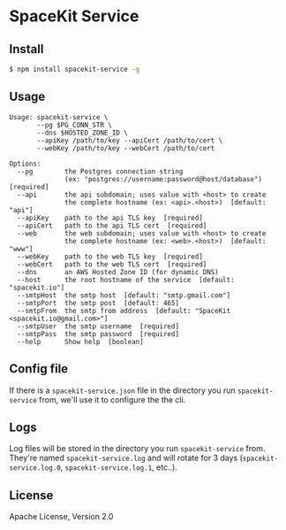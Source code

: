 # SpaceKit Service

## Install

```bash
$ npm install spacekit-service -g
```


## Usage

```plain
Usage: spacekit-service \
       --pg $PG_CONN_STR \
       --dns $HOSTED_ZONE_ID \
       --apiKey /path/to/key --apiCert /path/to/cert \
       --webKey /path/to/key --webCert /path/to/cert

Options:
  --pg        the Postgres connection string
              (ex: "postgres://username:password@host/database")  [required]
  --api       the api subdomain; uses value with <host> to create
              the complete hostname (ex: <api>.<host>)  [default: "api"]
  --apiKey    path to the api TLS key  [required]
  --apiCert   path to the api TLS cert  [required]
  --web       the web subdomain; uses value with <host> to create
              the complete hostname (ex: <web>.<host>)  [default: "www"]
  --webKey    path to the web TLS key  [required]
  --webCert   path to the web TLS cert  [required]
  --dns       an AWS Hosted Zone ID (for dynamic DNS)
  --host      the root hostname of the service  [default: "spacekit.io"]
  --smtpHost  the smtp host  [default: "smtp.gmail.com"]
  --smtpPort  the smtp post  [default: 465]
  --smtpFrom  the smtp from address  [default: "SpaceKit <spacekit.io@gmail.com>"]
  --smtpUser  the smtp username  [required]
  --smtpPass  the smtp password  [required]
  --help      Show help  [boolean]
```


## Config file

If there is a `spacekit-service.json` file in the directory you run
`spacekit-service` from, we'll use it to configure the the cli.


## Logs

Log files will be stored in the directory you run `spacekit-service` from.
They're named `spacekit-service.log` and will rotate for 3 days
(`spacekit-service.log.0`, `spacekit-service.log.1`, etc..).


## License

Apache License, Version 2.0
